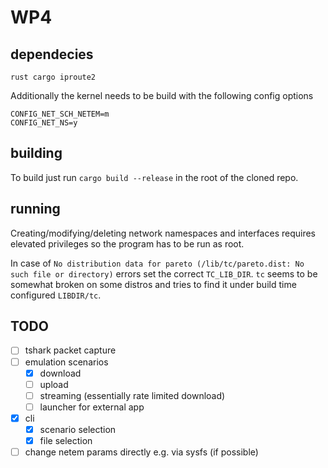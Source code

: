 # WP4

## dependecies

```
rust cargo iproute2
```

Additionally the kernel needs to be build with the following config options

```
CONFIG_NET_SCH_NETEM=m
CONFIG_NET_NS=y
```

## building

To build just run `cargo build --release` in the root of the cloned repo.

## running

Creating/modifying/deleting network namespaces and interfaces requires elevated privileges so the program has to be run as root.

In case of `No distribution data for pareto (/lib/tc/pareto.dist: No such file or directory)` errors set the correct `TC_LIB_DIR`. `tc` seems to be somewhat broken on some distros and tries to find it under build time configured `LIBDIR/tc`.

## TODO

- [ ] tshark packet capture
- [ ] emulation scenarios
  - [x] download
  - [ ] upload
  - [ ] streaming (essentially rate limited download)
  - [ ] launcher for external app
- [x] cli
  - [x] scenario selection
  - [x] file selection
- [ ] change netem params directly e.g. via sysfs (if possible)

